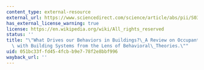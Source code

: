 ```yaml
---
content_type: external-resource
external_url: https://www.sciencedirect.com/science/article/abs/pii/S0360132320302870
has_external_license_warning: true
license: https://en.wikipedia.org/wiki/All_rights_reserved
status: ''
title: "\"What Drives our Behaviors in Buildings?\_A Review on Occupant Interactions\
  \ with Building Systems from the Lens of Behavioral\_Theories.\""
uid: 051bc33f-fd45-4fcb-b9e7-78f2e8bbf996
wayback_url: ''
---
```

